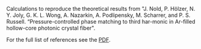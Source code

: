 Calculations to reproduce the theoretical results from "J. Nold, P. Hölzer, N. Y. Joly, G. K. L. Wong, A. Nazarkin, A. Podlipensky, M. Scharrer, and P. S. Russell. “Pressure-controlled phase matching to third har-monic in Ar-filled hollow-core photonic crystal fiber".

For the full list of references see the [PDF](article/MPSP_Felix_Wechsler.pdf).
